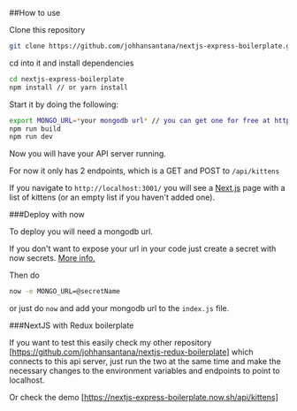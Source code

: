 ##How to use

Clone this repository

```bash
git clone https://github.com/johhansantana/nextjs-express-boilerplate.git
```

cd into it and install dependencies

```bash
cd nextjs-express-boilerplate
npm install // or yarn install
```

Start it by doing the following:

```bash
export MONGO_URL=*your mongodb url* // you can get one for free at https://www.mlab.com/home
npm run build
npm run dev
```

Now you will have your API server running.

For now it only has 2 endpoints, which is a GET and POST to `/api/kittens`

If you navigate to `http://localhost:3001/` you will see a [Next.js](https://github.com/zeit/next.js) page with a list of kittens (or an empty list if you haven't added one).

###Deploy with now

To deploy you will need a mongodb url.

If you don't want to expose your url in your code just create a secret with now secrets. [More info.](https://zeit.co/blog/environment-variables-secrets)

Then do

```bash
now -e MONGO_URL=@secretName
```

or just do `now` and add your mongodb url to the `index.js` file.

###NextJS with Redux boilerplate

If you want to test this easily check my other repository [https://github.com/johhansantana/nextjs-redux-boilerplate] which connects to this api server, just run the two at the same time and make the necessary changes to the environment variables and endpoints to point to localhost.

Or check the demo [https://nextjs-express-boilerplate.now.sh/api/kittens]
